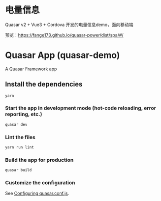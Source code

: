 # 电量信息

Quasar v2 + Vue3 + Cordova 开发的电量信息demo，面向移动端

预览：https://fange173.github.io/quasar-power/dist/spa/#/

# Quasar App (quasar-demo)

A Quasar Framework app

## Install the dependencies
```bash
yarn
```

### Start the app in development mode (hot-code reloading, error reporting, etc.)
```bash
quasar dev
```

### Lint the files
```bash
yarn run lint
```

### Build the app for production
```bash
quasar build
```

### Customize the configuration
See [Configuring quasar.conf.js](https://v1.quasar.dev/quasar-cli/quasar-conf-js).
